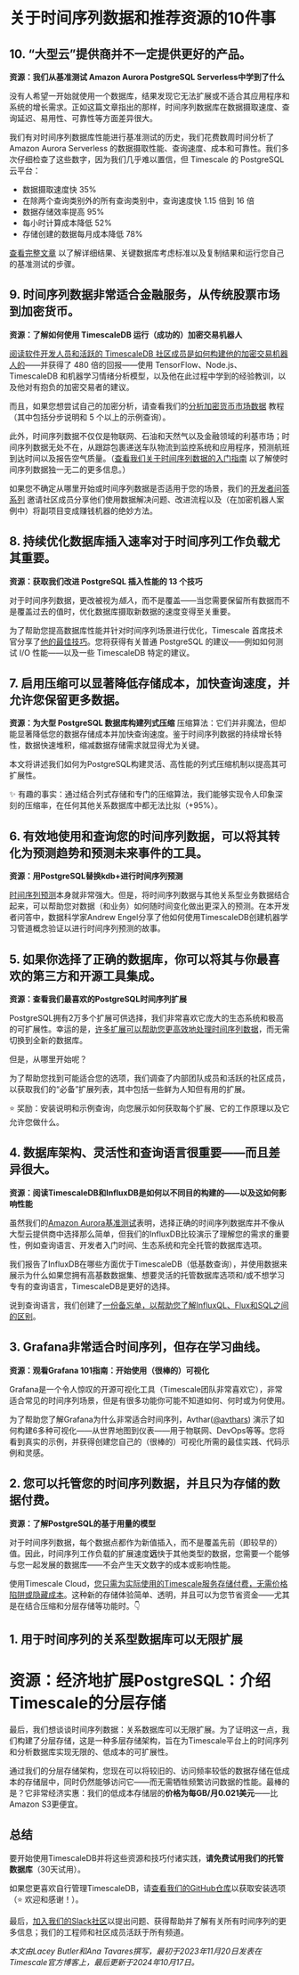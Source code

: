 # 关于时间序列数据和推荐资源的10件事

## 10. “大型云”提供商并不一定提供更好的产品。

**资源：我们从基准测试 Amazon Aurora PostgreSQL Serverless中学到了什么**

没有人希望一开始就使用一个数据库，结果发现它无法扩展或不适合其应用程序和系统的增长需求。正如这篇文章指出的那样，时间序列数据库在数据摄取速度、查询延迟、易用性、可靠性等方面差异很大。

我们有对时间序列数据库性能进行基准测试的历史，我们花费数周时间分析了 Amazon Aurora Serverless 的数据摄取性能、查询速度、成本和可靠性。我们多次仔细检查了这些数字，因为我们几乎难以置信，但 Timescale 的 PostgreSQL 云平台：

- 数据摄取速度快 35%
- 在除两个查询类别外的所有查询类别中，查询速度快 1.15 倍到 16 倍
- 数据存储效率提高 95%
- 每小时计算成本降低 52%
- 存储创建的数据每月成本降低 78%

[查看完整文章](https://www.timescale.com/blog/what-we-learned-from-benchmarking-amazon-aurora-postgresql-serverless/) 以了解详细结果、关键数据库考虑标准以及复制结果和运行您自己的基准测试的步骤。

## 9. 时间序列数据非常适合金融服务，从传统股票市场到加密货币。

**资源：了解如何使用 TimescaleDB 运行（成功的）加密交易机器人**

[阅读软件开发人员和活跃的 TimescaleDB 社区成员是如何构建他的加密交易机器人的](https://www.timescale.com/blog/blog/how-i-power-a-successful-crypto-trading-bot-with-timescaledb/)——并获得了 480 倍的回报——使用 TensorFlow、Node.js、TimescaleDB 和机器学习情绪分析模型，以及他在此过程中学到的经验教训，以及他对有抱负的加密交易者的建议。

而且，如果您想尝试自己的加密分析，请查看我们的[分析加密货币市场数据](https://docs.timescale.com/latest/tutorials/analyze-cryptocurrency-data/) 教程（其中包括分步说明和 5 个以上的示例查询）。

此外，时间序列数据不仅仅是物联网、石油和天然气以及金融领域的利基市场；时间序列数据无处不在，从跟踪包裹递送车队物流到监控系统和应用程序，预测航班到达时间以及报告空气质量。（[查看我们关于时间序列数据的入门指南](https://www.timescale.com/blog/blog/what-the-heck-is-time-series-data-and-why-do-i-need-a-time-series-database-dcf3b1b18563/) 以了解使时间序列数据独一无二的更多信息。）

如果您不确定从哪里开始或时间序列数据是否适用于您的场景，我们的[开发者问答系列](https://www.timescale.com/blog/tag/dev-q-a/) 邀请社区成员分享他们使用数据解决问题、改进流程以及（在加密机器人案例中）将副项目变成赚钱机器的绝妙方法。

## 8. 持续优化数据库插入速率对于时间序列工作负载尤其重要。

**资源：获取我们改进 PostgreSQL 插入性能的 13 个技巧**

对于时间序列数据，更改被视为*插入*，而不是覆盖——当您需要保留所有数据而不是覆盖过去的值时，优化数据库摄取新数据的速度变得至关重要。

为了帮助您提高数据库性能并针对时间序列场景进行优化，Timescale 首席技术官分享了[他的最佳技巧](https://www.timescale.com/blog/blog/13-tips-to-improve-postgresql-insert-performance/)。您将获得有关普通 PostgreSQL 的建议——例如如何测试 I/O 性能——以及一些 TimescaleDB 特定的建议。

## 7. 启用压缩可以显著降低存储成本，加快查询速度，并允许您保留更多数据。

**资源：为大型 PostgreSQL 数据库构建列式压缩**
压缩算法：它们并非魔法，但却能显著降低您的数据存储成本并加快查询速度。鉴于时间序列数据的持续增长特性，数据快速堆积，缩减数据存储需求就显得尤为关键。

本文将讲述我们如何为PostgreSQL构建灵活、高性能的列式压缩机制以提高其可扩展性。

✨  有趣的事实：通过结合列式存储和专门的压缩算法，我们能够实现令人印象深刻的压缩率，在任何其他关系数据库中都无法比拟（+95%）。


## 6. 有效地使用和查询您的时间序列数据，可以将其转化为预测趋势和预测未来事件的工具。

**资源：用PostgreSQL替换kdb+进行时间序列预测**

[时间序列预测](https://www.timescale.com/blog/what-is-time-series-forecasting/)本身就非常强大。但是，将时间序列数据与其他关系型业务数据结合起来，可以帮助您对数据（和业务）如何随时间变化做出更深入的预测。在本开发者问答中，数据科学家Andrew Engel分享了他如何使用TimescaleDB创建机器学习管道概念验证以进行时间序列预测的故事。


## 5. 如果你选择了正确的数据库，你可以将其与你最喜欢的第三方和开源工具集成。

**资源：查看我们最喜欢的PostgreSQL时间序列扩展**

PostgreSQL拥有2万多个扩展可供选择，我们非常喜欢它庞大的生态系统和极高的可扩展性。幸运的是，[许多扩展可以帮助您更高效地处理时间序列数据](https://www.timescale.com/learn/postgresql-extensions)，而无需切换到全新的数据库。

但是，从哪里开始呢？

为了帮助您找到可能适合您的选项，我们调查了内部团队成员和活跃的社区成员，以获取我们的“必备”扩展列表，其中包括一些鲜为人知但有用的扩展。

⭐️  奖励：安装说明和示例查询，向您展示如何获取每个扩展、它的工作原理以及它允许您做什么。


## 4. 数据库架构、灵活性和查询语言很重要——而且差异很大。

**资源：阅读TimescaleDB和InfluxDB是如何以不同目的构建的——以及这如何影响性能**

虽然我们的[Amazon Aurora基准测试](https://www.timescale.com/blog/what-we-learned-from-benchmarking-amazon-aurora-postgresql-serverless/)表明，选择正确的时间序列数据库并不像从大型云提供商中选择那么简单，但我们的InfluxDB比较演示了理解您的需求的重要性，例如查询语言、开发者入门时间、生态系统和完全托管的数据库选项。

我们报告了InfluxDB在哪些方面优于TimescaleDB（低基数查询），并使用数据来展示为什么如果您拥有高基数数据集、想要灵活的托管数据库选项和/或不想学习专有的查询语言，TimescaleDB是更好的选择。

说到查询语言，我们创建了[一份备忘单，以帮助您了解InfluxQL、Flux和SQL之间的区别](https://www.timescale.com/learn/influxql-flux-sql-which-query-language-is-best-with-cheatsheet)。


## 3. Grafana非常适合时间序列，但存在学习曲线。

**资源：观看Grafana 101指南：开始使用（很棒的）可视化**

Grafana是一个令人惊叹的开源可视化工具（Timescale团队非常喜欢它），非常适合常见的时间序列场景，但是有很多功能你可能不知道如何、何时或为何使用。

为了帮助您了解Grafana为什么非常适合时间序列，Avthar([@avthars](https://twitter.com/avthars)) 演示了如何构建6多种可视化——从世界地图到仪表——用于物联网、DevOps等等。您将看到真实的示例，并获得创建您自己的（很棒的）可视化所需的最佳实践、代码示例和灵感。


## 2. 您可以托管您的时间序列数据，并且只为存储的数据付费。

**资源：了解PostgreSQL的基于用量的模型**

对于时间序列数据，每个数据点都作为新值插入，而不是覆盖先前（即较早的）值。因此，时间序列工作负载的扩展速度**远**快于其他类型的数据，您需要一个能够与您一起发展的数据库——不会产生天文数字的成本或影响性能。

使用Timescale Cloud，[您只需为实际使用的Timescale服务存储付费，无需价格陷阱或隐藏成本](https://www.timescale.com/blog/savings-unlocked-why-we-switched-to-a-pay-for-what-you-store-database-storage-model/)。这种新的存储体验简单、透明，并且可以为您节省资金——尤其是在结合压缩和分层存储等功能时。👇


## 1. 用于时间序列的关系型数据库可以无限扩展
# 资源：经济地扩展PostgreSQL：介绍Timescale的分层存储

最后，我们想谈谈时间序列数据：关系数据库可以无限扩展。为了证明这一点，我们构建了分层存储，这是一种多层存储架构，旨在为Timescale平台上的时间序列和分析数据库实现无限的、低成本的可扩展性。

通过我们的分层存储架构，您现在可以将较旧的、访问频率较低的数据存储在低成本的存储层中，同时仍然能够访问它——而无需牺牲频繁访问数据的性能。最棒的是？它非常经济实惠：我们的低成本存储层的**价格为每GB/月0.021美元**——比Amazon S3更便宜。

## 总结

要开始使用TimescaleDB并将这些资源和技巧付诸实践，**请免费试用我们的托管数据库**（30天试用）。

如果您更喜欢自行管理TimescaleDB，请[查看我们的GitHub仓库](https://github.com/timescale/timescaledb)以获取安装选项（⭐️ 欢迎和感谢！）。

最后，[加入我们的Slack社区](https://slack.timescale.com/)以提出问题、获得帮助并了解有关所有时间序列的更多信息；我们的工程师和社区成员活跃于所有频道。

*本文由Lacey Butler和Ana Tavares撰写，最初于2023年11月20日发表在Timescale官方博客上，最后更新于2024年10月17日。*